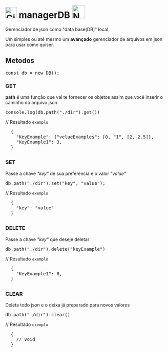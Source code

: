 # [<img src="https://cdn-icons-png.flaticon.com/512/25/25231.png" alt="GitHub" width="35">](https://github.com/dspofu/managerDB) managerDB [<img src="https://upload.wikimedia.org/wikipedia/commons/thumb/d/db/Npm-logo.svg/2560px-Npm-logo.svg.png" alt="NPM" width="40">](https://www.npmjs.com/package/managerDB)
Gerenciador de json como "data base(DB)" local

Um simples ou até mesmo um __avançado__ gerenciador de arquivos em json para usar como quiser.

## Metodos
<pre>const db = new DB();</pre>
### GET

__path__ é uma função que vai te fornecer os objetos assim que você inserir o caminho do arquivo json

<pre>console.log(db.path("./dir").get())</pre>
// Resultado `exemplo`
<pre>
  {
    "KeyExample": {"velueExamples": [0, "1", [2, 2.5]},
    "KeyExample1": 3,
  }
</pre>
## 
### SET

Passe a chave *"key"* de sua preferencia e o valor *"value"*

<pre>db.path("./dir").set("key", "value");</pre>
// Resultado `exemplo`
<pre>
  {
    "key": "value"
  }</pre>

## 

### DELETE

Passe a chave *"key"* que deseje deletar

<pre>db.path("./dir").delete("keyExample")</pre>
// Resultado `exemplo`
<pre>
  {
    "KeyExample1": 8,
  }
</pre>
## 

### CLEAR

Deleta todo json e o deixa já preparado para novos valores

<pre>db.path("./dir").clear()</pre>
// Resultado `exemplo`
<pre>
  {
    // void
  }
</pre>
